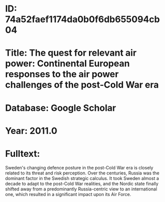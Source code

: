 # ID: 74a52faef1174da0b0f6db655094cb04
# Title: The quest for relevant air power: Continental European responses to the air power challenges of the post-Cold War era
# Database: Google Scholar
# Year: 2011.0
# Fulltext:
Sweden's changing defence posture in the post-Cold War era is closely related to its threat and risk perception.
Over the centuries, Russia was the dominant factor in the Swedish strategic calculus.
It took Sweden almost a decade to adapt to the post-Cold War realities, and the Nordic state finally shifted away from a predominantly Russia-centric view to an international one, which resulted in a significant impact upon its Air Force.